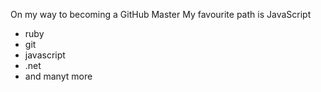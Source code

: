 On my way to becoming a GitHub Master
My favourite path is JavaScript
* ruby
* git
* javascript 
* .net
* and manyt more
